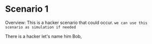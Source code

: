 # Scenario 1
Overview: This is a hacker scenario that could occur.
`we can use this scenario as simulation if needed`

There is a hacker let's name him Bob, 